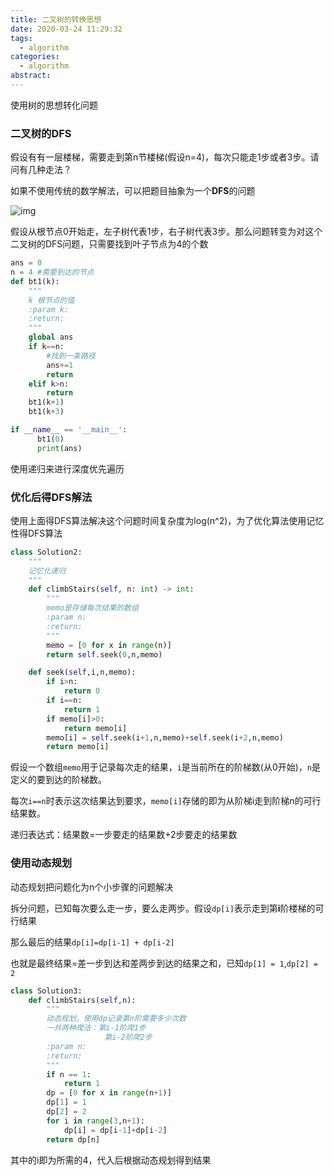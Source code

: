 ```yaml
---
title: 二叉树的转换思想
date: 2020-03-24 11:29:32
tags:
  - algorithm
categories:
  - algorithm
abstract:
---
```


使用树的思想转化问题

<!--more-->

### 二叉树的DFS

假设有有一层楼梯，需要走到第n节楼梯(假设n=4)，每次只能走1步或者3步。请问有几种走法？

如果不使用传统的数学解法，可以把题目抽象为一个**DFS**的问题

![img](http://file.mgek.cc/images/blog/btt1.webp)

假设从根节点0开始走，左子树代表1步，右子树代表3步。那么问题转变为对这个二叉树的DFS问题，只需要找到叶子节点为4的个数

```python
ans = 0
n = 4 #需要到达的节点
def bt1(k):
    """
    k 根节点的值
    :param k:
    :return:
    """
    global ans
    if k==n:
        #找到一条路径
        ans+=1
        return
    elif k>n:
        return
    bt1(k+1)
    bt1(k+3)

if __name__ == '__main__':
      bt1(0)
      print(ans)
```

使用递归来进行深度优先遍历

### 优化后得DFS解法

使用上面得DFS算法解决这个问题时间复杂度为log(n^2)，为了优化算法使用记忆性得DFS算法

```python
class Solution2:
    """
    记忆化递归
    """
    def climbStairs(self, n: int) -> int:
        """
        memo是存储每次结果的数组
        :param n:
        :return:
        """
        memo = [0 for x in range(n)]
        return self.seek(0,n,memo)

    def seek(self,i,n,memo):
        if i>n:
            return 0
        if i==n:
            return 1
        if memo[i]>0:
            return memo[i]
        memo[i] = self.seek(i+1,n,memo)+self.seek(i+2,n,memo)
        return memo[i]
```

假设一个数组`memo`用于记录每次走的结果，`i`是当前所在的阶梯数(从0开始)，`n`是定义的要到达的阶梯数。

每次`i==n`时表示这次结果达到要求，`memo[i]`存储的即为从阶梯i走到阶梯n的可行结果数。

递归表达式：结果数=一步要走的结果数+2步要走的结果数

### 使用动态规划

动态规划把问题化为n个小步骤的问题解决

拆分问题，已知每次要么走一步，要么走两步。假设`dp[i]`表示走到第**i**阶楼梯的可行结果

那么最后的结果`dp[i]=dp[i-1] + dp[i-2]`

也就是最终结果=差一步到达和差两步到达的结果之和，已知`dp[1] = 1`,`dp[2] = 2`

```python
class Solution3:
    def climbStairs(self,n):
        """
        动态规划，使用dp记录第n阶需要多少次数
        一共两种爬法：第i-1阶爬1步
                     第i-2阶爬2步
        :param n:
        :return:
        """
        if n == 1:
            return 1
        dp = [0 for x in range(n+1)]
        dp[1] = 1
        dp[2] = 2
        for i in range(3,n+1):
            dp[i] = dp[i-1]+dp[i-2]
        return dp[n]
```

其中的i即为所需的4，代入后根据动态规划得到结果